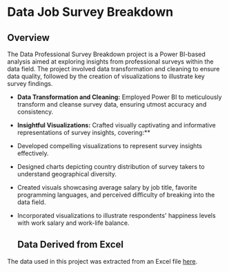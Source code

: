 # Data Job Survey Breakdown

## Overview
The Data Professional Survey Breakdown project is a Power BI-based analysis aimed at exploring insights from professional surveys within the data field. The project involved data transformation and cleaning to ensure data quality, followed by the creation of visualizations to illustrate key survey findings.

- **Data Transformation and Cleaning:** Employed Power BI to meticulously transform and cleanse survey data, ensuring utmost accuracy and consistency.
- **Insightful Visualizations:** Crafted visually captivating and informative representations of survey insights, covering:**
 - Developed compelling visualizations to represent survey insights effectively.
  - Designed charts depicting country distribution of survey takers to understand geographical diversity.
  - Created visuals showcasing average salary by job title, favorite programming languages, and perceived difficulty of breaking into the data field.
  - Incorporated visualizations to illustrate respondents' happiness levels with work salary and work-life balance.
    
    ## Data Derived from Excel

The data used in this project was extracted from an Excel file [here](https://raw.githubusercontent.com/AlexTheAnalyst/Power-BI/main/Power%20BI%20-%20Final%20Project.xlsx).


